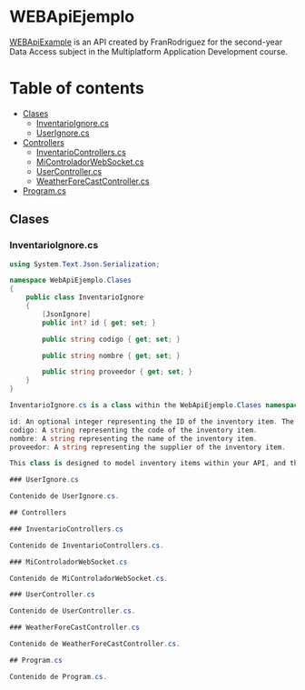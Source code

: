 WEBApiEjemplo
=================

[WEBApiExample](https://github.com/FranRodrigueez/WebApi) is an API created by FranRodriguez for the second-year Data Access subject in the Multiplatform Application Development course.

Table of contents
=================

- [Clases](#clases)
  - [InventarioIgnore.cs](#inventarioignorecs)
  - [UserIgnore.cs](#userignorecs)
- [Controllers](#controllers)
  - [InventarioControllers.cs](#inventariocontrollerscs)
  - [MiControladorWebSocket.cs](#micontroladorwebsocketcs)
  - [UserController.cs](#usercontrollercs)
  - [WeatherForeCastController.cs](#weatherforecastcontrollercs)
- [Program.cs](#programcs)

## Clases

### InventarioIgnore.cs

```csharp
using System.Text.Json.Serialization;

namespace WebApiEjemplo.Clases
{
    public class InventarioIgnore
    {
        [JsonIgnore]
        public int? id { get; set; }

        public string codigo { get; set; }

        public string nombre { get; set; }

        public string proveedor { get; set; }
    }
}

InventarioIgnore.cs is a class within the WebApiEjemplo.Clases namespace. This class represents a part of your inventory system.

id: An optional integer representing the ID of the inventory item. The [JsonIgnore] attribute is used to exclude this property from JSON serialization, implying that it should not be exposed externally.
codigo: A string representing the code of the inventory item.
nombre: A string representing the name of the inventory item.
proveedor: A string representing the supplier of the inventory item.

This class is designed to model inventory items within your API, and the [JsonIgnore] attribute suggests that the ID property should not be included when converting the object to JSON, possibly for security or privacy reasons.

### UserIgnore.cs

Contenido de UserIgnore.cs.

## Controllers

### InventarioControllers.cs

Contenido de InventarioControllers.cs.

### MiControladorWebSocket.cs

Contenido de MiControladorWebSocket.cs.

### UserController.cs

Contenido de UserController.cs.

### WeatherForeCastController.cs

Contenido de WeatherForeCastController.cs.

## Program.cs

Contenido de Program.cs.

